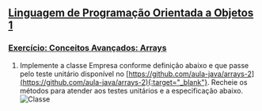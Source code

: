## [Linguagem de Programação Orientada a Objetos 1](https://aula-java.github.io/aulas/lpoo-1.html)

### [Exercício: Conceitos Avançados: Arrays](https://aula-java.github.io/aulas/avancado/#/1)

1. Implemente a classe Empresa conforme definição abaixo e que passe pelo teste unitário 
disponível no [https://github.com/aula-java/arrays-2](https://github.com/aula-java/arrays-2){:target="_blank"}. 
Recheie os métodos para atender aos testes unitários e a especificação abaixo. 
![Classe](https://aula-java.github.io/aulas/avancado/arrays/exerc-2.png)      

